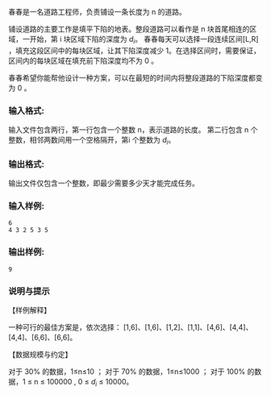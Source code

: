 春春是一名道路工程师，负责铺设一条长度为 n 的道路。

铺设道路的主要工作是填平下陷的地表。整段道路可以看作是 n 块首尾相连的区域，一开始，第 i 块区域下陷的深度为 $d_i$。
春春每天可以选择一段连续区间[L,R] ，填充这段区间中的每块区域，让其下陷深度减少 1。在选择区间时，需要保证，区间内的每块区域在填充前下陷深度均不为 0 。

春春希望你能帮他设计一种方案，可以在最短的时间内将整段道路的下陷深度都变为 0 。

### 输入格式:

输入文件包含两行，第一行包含一个整数 n，表示道路的长度。 第二行包含 n 个整数，相邻两数间用一个空格隔开，第i 个整数为 $d_i$。

### 输出格式:

输出文件仅包含一个整数，即最少需要多少天才能完成任务。

### 输入样例:



```in
6   
4 3 2 5 3 5 
```

### 输出样例:


```out
9
```

### 说明与提示
【样例解释】

一种可行的最佳方案是，依次选择： [1,6]、[1,6]、[1,2]、[1,1]、[4,6]、[4,4]、[4,4]、[6,6]、[6,6]。

【数据规模与约定】

对于 30% 的数据，1≤n≤10 ；
对于 70% 的数据，1≤n≤1000 ；
对于 100% 的数据，1 ≤ n ≤ 100000 , 0 ≤ $d_i$ ≤ 10000。